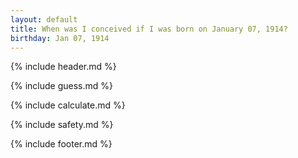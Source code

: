 ```yaml
---
layout: default
title: When was I conceived if I was born on January 07, 1914?
birthday: Jan 07, 1914
---
```


{% include header.md %}

{% include guess.md %}

{% include calculate.md %}

{% include safety.md %}

{% include footer.md %}



